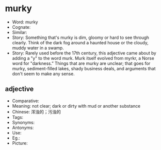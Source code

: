 # murky

- Word: murky
- Cognate: 
- Similar: 
- Story: Something that's murky is dim, gloomy or hard to see through clearly. Think of the dark fog around a haunted house or the cloudy, muddy water in a swamp.
- Story: Rarely used before the 17th century, this adjective came about by adding a "y" to the word murk. Murk itself evolved from myrkr, a Norse word for "darkness.” Things that are murky are unclear; that goes for murky, sediment-filled lakes, shady business deals, and arguments that don't seem to make any sense.

## adjective

- Comparative: 
- Meaning: not clear; dark or dirty with mud or another substance
- Chinese: 浑浊的；污浊的
- Tags: 
- Synonyms: 
- Antonyms: 
- Use: 
- Eg.: 
- Picture: 

